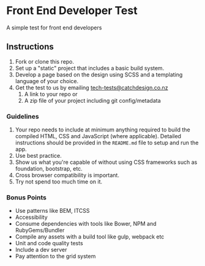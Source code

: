 # Front End Developer Test

A simple test for front end developers

## Instructions

1. Fork or clone this repo.
2. Set up a "static" project that includes a basic build system.
3. Develop a page based on the design using SCSS and a templating language of your choice.
4. Get the test to us by emailing tech-tests@catchdesign.co.nz
    1. A link to your repo or
    2. A zip file of your project including git config/metadata

### Guidelines

1. Your repo needs to include at minimum anything required to build the compiled HTML, CSS and JavaScript (where applicable).
   Detailed instructions should be provided in the `README.md` file to setup and run the app.
2. Use best practice.
3. Show us what you're capable of without using CSS frameworks such as foundation, bootstrap, etc.
4. Cross browser compatibility is important.
5. Try not spend too much time on it.

### Bonus Points

* Use patterns like BEM, ITCSS
* Accessibility
* Consume dependencies with tools like Bower, NPM and RubyGems/Bundler
* Compile any assets with a build tool like gulp, webpack etc
* Unit and code quality tests
* Include a dev server
* Pay attention to the grid system
